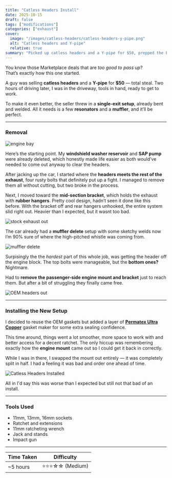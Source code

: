 ```yaml
---
title: "Catless Headers Install"
date: 2025-10-15
draft: false
tags: ["modifications"]
categories: ["exhaust"]
cover:
  image: "/images/catless-headers/catless-headers-y-pipe.png"
  alt: "Catless headers and Y-pipe" 
  relative: true
summary: "Picked up catless headers and a Y-pipe for $50, prepped the E46 for a single-exit exhaust setup."
---
```


You know those Marketplace deals that are *too good to pass up*?  
That’s exactly how this one started.  

A guy was selling **catless headers** and a **Y-pipe** for **$50** — total steal. Two hours of driving later, I was in the driveway, tools in hand, ready to get to work.  

To make it even better, the seller threw in a **single-exit setup**, already bent and welded. All it needs is a few **resonators** and a **muffler**, and it’ll be perfect.  

---

### Removal 

![engine bay](/images/catless-headers/engine-bay.png)

Here’s the starting point. My **windshield washer reservoir** and **SAP pump** were already deleted, which honestly made life easier as both would’ve needed to come out anyway to clear the headers.  

After jacking up the car, I started where the **headers meets the rest of the exhaust**, four rusty bolts that definitely put up a fight. I managed to remove them all without cutting, but two broke in the process.

Next, I moved toward the **mid-section bracket**, which holds the exhaust with **rubber hangers**. Pretty cool design, hadn’t seen it done like this before. With the bracket off and rear hangers unhooked, the entire system slid right out. Heavier than I expected, but it wasnt too bad.

![stock exhaust out](/images/catless-headers/catback.png)

The car already had a **muffler delete** setup with some sketchy welds now I’m 90% sure of where the high-pitched whistle was coming from.  

![muffler delete](/images/catless-headers/muffler-delete.png)

Surpisingly the the *hardest* part of this whole job, was getting the header off the engine block. The top bolts were manageable, but the **bottom ones?** Nightmare.

Had to **remove the passenger-side engine mount and bracket** just to reach them. But after a bit of struggling they finally came free.

![OEM headers out](/images/catless-headers/old-headers-out.png)

---

### Installing the New Setup

I decided to reuse the OEM gaskets but added a layer of [**Permatex Ultra Copper**](https://www.autozone.com/sealants-glues-adhesives-and-tape/sealant/p/permatex-ultra-copper-rtv-silicone-high-temperature-gasket-maker-3-oz/554048_0_0?spps.s=5331&cmpid=LIA:US:EN:AD:NL:1000000:GEN:22350391884&gclsrc=aw.ds&gad_source=1&gad_campaignid=22356757832&gbraid=0AAAAADkcoVsegcncOv1Xw2Yn3XZlvFOhR&gclid=Cj0KCQjwjL3HBhCgARIsAPUg7a5EKqP7DqWm470hI9x0vxhv9K3KZTGJdoEr-5ha0WFDr0KE13l1N04aAhlEEALw_wcB) gasket maker for some extra sealing confidence.  

This time around, things went a lot smoother, more space to work with and better access for a decent ratchet. The only hiccup was remembering exactly how the **engine mount** came out so I could get it back in correctly.  

While I was in there, I swapped the mount out entirely — it was completely split in half. I had a feeling it was bad and order one ahead of time. 

![Catless Headers Installed](/images/catless-headers/headers-installed.png)

All in I'd say this was worse than I expected but still not that bad of an install.

---

### Tools Used

- 11mm, 13mm, 16mm sockets  
- Ratchet and extensions  
- 11mm ratcheting wrench  
- Jack and stands  
- Impact gun  

---

| Time Taken | Difficulty |
|-------------|-------------|
| ~5 hours | ⭐⭐⭐☆☆ (Medium) |
